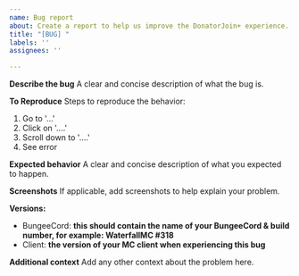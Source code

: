 ```yaml
---
name: Bug report
about: Create a report to help us improve the DonatorJoin+ experience.
title: "[BUG] "
labels: ''
assignees: ''

---
```


**Describe the bug**
A clear and concise description of what the bug is.

**To Reproduce**
Steps to reproduce the behavior:
1. Go to '...'
2. Click on '....'
3. Scroll down to '....'
4. See error

**Expected behavior**
A clear and concise description of what you expected to happen.

**Screenshots**
If applicable, add screenshots to help explain your problem.

**Versions:**
 - BungeeCord: __this should contain the name of your BungeeCord & build number, for example: WaterfallMC #318__
 - Client: __the version of your MC client when experiencing this bug__

**Additional context**
Add any other context about the problem here.